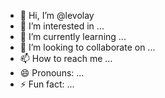 - 👋 Hi, I’m @levolay
- 👀 I’m interested in ...
- 🌱 I’m currently learning ...
- 💞️ I’m looking to collaborate on ...
- 📫 How to reach me ...
- 😄 Pronouns: ...
- ⚡ Fun fact: ...

<!https://levolay.app.com/validation-key.txt
levolay/levolay is a ✨ special ✨ repository because its `README.md` (this file) appears on your GitHub profile.
You can click the Preview link to take a look at your changes.
--->
